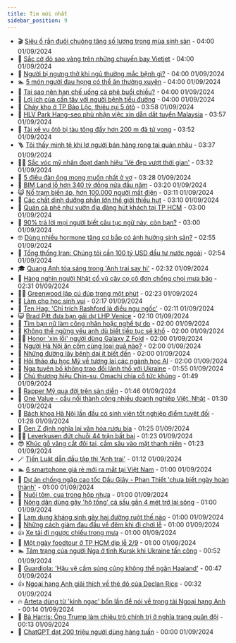```yaml
---
title: Tim mới nhất
sidebar_position: 9
---
```


<!-- vnexpress-tin-moi-nhat:START -->
- 🎬 [Siêu ổ rắn đuôi chuông tăng số lượng trong mùa sinh sản](https://vnexpress.net/sieu-o-ran-duoi-chuong-tang-so-luong-trong-mua-sinh-san-4787829.html) - 04:00 01/09/2024
- 🐎 [Sắc cờ đỏ sao vàng trên những chuyến bay Vietjet](https://vnexpress.net/sac-co-do-sao-vang-tren-nhung-chuyen-bay-vietjet-4788140.html) - 04:00 01/09/2024
- 🦍 [Người bị ngưng thở khi ngủ thường mắc bệnh gì?](https://vnexpress.net/nguoi-bi-ngung-tho-khi-ngu-thuong-mac-benh-gi-4788001.html) - 04:00 01/09/2024
- 🏊 [5 món người đau họng có thể ăn thường xuyên](https://vnexpress.net/5-mon-nguoi-dau-hong-co-the-an-thuong-xuyen-4787982.html) - 04:00 01/09/2024
- 🎊 [Tại sao nên hạn chế uống cà phê buổi chiều?](https://vnexpress.net/tai-sao-nen-han-che-uong-ca-phe-buoi-chieu-4787784.html) - 04:00 01/09/2024
- 🎃 [Lợi ích của cần tây với người bệnh tiểu đường](https://vnexpress.net/loi-ich-cua-can-tay-voi-nguoi-benh-tieu-duong-4787782.html) - 04:00 01/09/2024
- 🧰 [Cháy kho ở TP Bảo Lộc, thiêu rụi 5 ôtô](https://vnexpress.net/chay-kho-o-tp-bao-loc-4788144.html) - 03:58 01/09/2024
- 🔭 [HLV Park Hang-seo phủ nhận việc xin dẫn dắt tuyển Malaysia](https://vnexpress.net/hlv-park-hang-seo-phu-nhan-viec-xin-dan-dat-tuyen-malaysia-4788148.html) - 03:57 01/09/2024
- 🫶 [Tài xế vụ ôtô bị tàu tông đẩy hơn 200 m đã tử vong](https://vnexpress.net/tai-xe-vu-oto-bi-tau-tong-day-hon-200-m-da-tu-vong-4788130.html) - 03:52 01/09/2024
- 🪜 [Tôi thấy mình tệ khi lơ người bán hàng rong tại quán nhậu](https://vnexpress.net/toi-thay-minh-te-khi-lo-nguoi-ban-hang-rong-tai-quan-nhau-4784135.html) - 03:37 01/09/2024
- 👨‍🏫 [Sắc vóc mỹ nhân đoạt danh hiệu &#39;Vẻ đẹp vượt thời gian&#39;](https://vnexpress.net/sac-voc-my-nhan-doat-danh-hieu-ve-dep-vuot-thoi-gian-4788094.html) - 03:32 01/09/2024
- 🎊 [5 điều đàn ông mong muốn nhất ở vợ](https://vnexpress.net/5-dieu-dan-ong-mong-muon-nhat-o-vo-4788050.html) - 03:28 01/09/2024
- 🎊 [BIM Land lỗ hơn 340 tỷ đồng nửa đầu năm](https://vnexpress.net/bim-land-lo-hon-340-ty-dong-nua-dau-nam-4788109.html) - 03:20 01/09/2024
- 😺 [Nổ trạm biến áp, hơn 100.000 người mất điện](https://vnexpress.net/no-tram-bien-ap-hon-100-000-nguoi-mat-dien-4788127.html) - 03:11 01/09/2024
- 🐘 [Các chất dinh dưỡng phần lớn thế giới thiếu hụt](https://vnexpress.net/cac-chat-dinh-duong-phan-lon-the-gioi-thieu-hut-4787812.html) - 03:10 01/09/2024
- 🌁 [Quán cà phê như vườn địa đàng hút khách tại TP HCM](https://vnexpress.net/quan-ca-phe-nhu-vuon-dia-dang-hut-khach-tai-tp-hcm-4788000.html) - 03:00 01/09/2024
- 🐲 [90% trả lời mọi người biết câu tục ngữ này, còn bạn?](https://vnexpress.net/90-tra-loi-moi-nguoi-biet-cau-tuc-ngu-nay-con-ban-4785016.html) - 03:00 01/09/2024
- 🤓 [Dùng nhiều hormone tăng cơ bắp có ảnh hưởng sinh sản?](https://vnexpress.net/dung-nhieu-hormone-tang-co-bap-co-anh-huong-sinh-san-4788042.html) - 02:55 01/09/2024
- 💪 [Tổng thống Iran: Chúng tôi cần 100 tỷ USD đầu tư nước ngoài](https://vnexpress.net/tong-thong-iran-chung-toi-can-100-ty-usd-dau-tu-nuoc-ngoai-4788104.html) - 02:54 01/09/2024
- 🎓 [Quang Anh tỏa sáng trong &#39;Anh trai say hi&#39;](https://vnexpress.net/quang-anh-toa-sang-trong-anh-trai-say-hi-4788076.html) - 02:32 01/09/2024
- 🫣 [Hàng nghìn người Nhật cổ vũ cây cọ cô đơn chống chọi mưa bão](https://vnexpress.net/hang-nghin-nguoi-nhat-co-vu-cay-co-co-don-chong-choi-mua-bao-4788096.html) - 02:31 01/09/2024
- 🧑‍💻 [Greenwood lập cú đúp trong một phút](https://vnexpress.net/greenwood-lap-cu-dup-trong-mot-phut-4788110.html) - 02:23 01/09/2024
- 🐲 [Làm cho học sinh vui](https://vnexpress.net/lam-cho-hoc-sinh-vui-4786990.html) - 02:17 01/09/2024
- 🌝 [Ten Hag: &#39;Chỉ trích Rashford là điều ngu ngốc&#39;](https://vnexpress.net/ten-hag-chi-trich-rashford-la-dieu-ngu-ngoc-4788086.html) - 02:11 01/09/2024
- 😺 [Brad Pitt đưa bạn gái dự LHP Venice](https://vnexpress.net/brad-pitt-dua-ban-gai-du-lhp-venice-4788102.html) - 02:10 01/09/2024
- 🐎 [Tìm bạn nữ làm công nhân hoặc nghề tự do](https://vnexpress.net/tim-ban-nu-lam-cong-nhan-hoac-nghe-tu-do-4788078.html) - 02:00 01/09/2024
- 🎡 [Không thể ngừng yêu anh dù biết tiếp tục sẽ khổ](https://vnexpress.net/khong-the-ngung-yeu-anh-du-biet-tiep-tuc-se-kho-4788038.html) - 02:00 01/09/2024
- 👨‍🏫 [Honor &#39;xin lỗi&#39; người dùng Galaxy Z Fold](https://vnexpress.net/honor-xin-loi-nguoi-dung-galaxy-z-fold-4788052.html) - 02:00 01/09/2024
- 🦆 [Người Hà Nội ăn cốm cùng loại quả nào?](https://vnexpress.net/nguoi-ha-noi-an-com-cung-loai-qua-nao-4788032.html) - 02:00 01/09/2024
- 🚦 [Những đường lây bệnh dại ít biết đến](https://vnexpress.net/nhung-duong-lay-benh-dai-it-biet-den-4787919.html) - 02:00 01/09/2024
- 💫 [Hội thảo du học Mỹ về tương lai các ngành học AI](https://vnexpress.net/hoi-thao-du-hoc-my-ve-tuong-lai-cac-nganh-hoc-ai-4786529.html) - 02:00 01/09/2024
- 🎉 [Nga tuyên bố không trao đổi lãnh thổ với Ukraine](https://vnexpress.net/nga-tuyen-bo-khong-trao-doi-lanh-tho-voi-ukraine-4788072.html) - 01:55 01/09/2024
- 🌋 [Chủ thương hiệu Chin-su, Omachi chia cổ tức khủng](https://vnexpress.net/chu-thuong-hieu-chin-su-omachi-chia-co-tuc-khung-4788031.html) - 01:49 01/09/2024
- 🤖 [Rapper Mỹ qua đời trên sàn diễn](https://vnexpress.net/rapper-my-qua-doi-tren-san-dien-4788095.html) - 01:46 01/09/2024
- 🦏 [One Value - cầu nối thành công nhiều doanh nghiệp Việt, Nhật](https://vnexpress.net/one-value-cau-noi-thanh-cong-nhieu-doanh-nghiep-viet-nhat-4787937.html) - 01:30 01/09/2024
- 🦩 [Bách khoa Hà Nội lần đầu có sinh viên tốt nghiệp điểm tuyệt đối](https://vnexpress.net/bach-khoa-ha-noi-lan-dau-co-sinh-vien-tot-nghiep-diem-tuyet-doi-4788089.html) - 01:28 01/09/2024
- 👺 [Gen Z định nghĩa lại văn hóa rượu bia](https://vnexpress.net/gen-z-dinh-nghia-lai-van-hoa-ruou-bia-4788040.html) - 01:25 01/09/2024
- 🧑‍🏫 [Leverkusen đứt chuỗi 44 trận bất bại](https://vnexpress.net/leverkusen-dut-chuoi-44-tran-bat-bai-4788134.html) - 01:23 01/09/2024
- 😎 [Khúc gỗ văng cắt đôi tai, cắm sâu vào mặt thanh niên](https://vnexpress.net/khuc-go-vang-cat-doi-tai-cam-sau-vao-mat-thanh-nien-4787789.html) - 01:23 01/09/2024
- 🪄 [Tiến Luật dẫn đầu tập thi &#39;Anh trai&#39;](https://vnexpress.net/tien-luat-dan-dau-tap-thi-anh-trai-4788068.html) - 01:12 01/09/2024
- 🏊 [6 smartphone giá rẻ mới ra mắt tại Việt Nam](https://vnexpress.net/6-smartphone-gia-re-moi-ra-mat-tai-viet-nam-4788053.html) - 01:00 01/09/2024
- 💃 [Dự án chống ngập cao tốc Dầu Giây - Phan Thiết &#39;chưa biết ngày hoàn thành&#39;](https://vnexpress.net/du-an-chong-ngap-cao-toc-dau-giay-phan-thiet-chua-biet-ngay-hoan-thanh-4788005.html) - 01:00 01/09/2024
- 🦆 [Nuôi tôm, cua trong hộp nhựa](https://vnexpress.net/nuoi-tom-cua-trong-hop-nhua-4781923.html) - 01:00 01/09/2024
- 🎊 [Nông dân dùng gậy &#39;hộ tống&#39; cá sấu gần 4 mét trở lại sông](https://vnexpress.net/nong-dan-dung-gay-ho-tong-ca-sau-gan-4-met-tro-lai-song-4787134.html) - 01:00 01/09/2024
- 👺 [Lạm dụng kháng sinh gây hại đường ruột thế nào](https://vnexpress.net/lam-dung-khang-sinh-gay-hai-duong-ruot-the-nao-4787967.html) - 01:00 01/09/2024
- 🎡 [Những cách giảm đau đầu về đêm khi đi chơi lễ](https://vnexpress.net/nhung-cach-giam-dau-dau-ve-dem-khi-di-choi-le-4787966.html) - 01:00 01/09/2024
- 👍 [Xe tải đi ngược chiều trong mưa](https://vnexpress.net/xe-tai-di-nguoc-chieu-trong-mua-4787604.html) - 01:00 01/09/2024
- 🐎 [Một ngày foodtour ở TP HCM dịp lễ 2/9](https://vnexpress.net/mot-ngay-foodtour-o-tp-hcm-dip-le-2-9-4785822.html) - 01:00 01/09/2024
- 🏊 [Tâm trạng của người Nga ở tỉnh Kursk khi Ukraine tấn công](https://vnexpress.net/tam-trang-cua-nguoi-nga-o-tinh-kursk-khi-ukraine-tan-cong-4787352.html) - 00:52 01/09/2024
- 🦩 [Guardiola: &#39;Hậu vệ cầm súng cũng không thể ngăn Haaland&#39;](https://vnexpress.net/guardiola-hau-ve-cam-sung-cung-khong-the-ngan-haaland-4788083.html) - 00:47 01/09/2024
- 👍 [Ngoại hạng Anh giải thích về thẻ đỏ của Declan Rice](https://vnexpress.net/ngoai-hang-anh-giai-thich-ve-the-do-cua-declan-rice-4788077.html) - 00:32 01/09/2024
- 🔥 [Arteta dùng từ &#39;kinh ngạc&#39; bốn lần để nói về trọng tài Ngoại hạng Anh](https://vnexpress.net/arteta-dung-tu-kinh-ngac-bon-lan-de-noi-ve-trong-tai-ngoai-hang-anh-4788074.html) - 00:14 01/09/2024
- 💄 [Bà Harris: Ông Trump làm chiêu trò chính trị ở nghĩa trang quân đội](https://vnexpress.net/ba-harris-ong-trump-lam-chieu-tro-chinh-tri-o-nghia-trang-quan-doi-4788069.html) - 00:13 01/09/2024
- 🤡 [ChatGPT đạt 200 triệu người dùng hàng tuần](https://vnexpress.net/chatgpt-dat-200-trieu-nguoi-dung-hang-tuan-4788043.html) - 00:00 01/09/2024<!-- vnexpress-tin-moi-nhat:END -->
